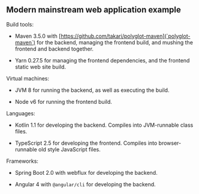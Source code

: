 ## Modern mainstream web application example

Build tools: 

* Maven 3.5.0 with [https://github.com/takari/polyglot-maven](`polyglot-maven`) for the backend,
  managing the frontend build, and mushing the frontend and backend together.

* Yarn 0.27.5 for managing the frontend dependencies, and the frontend static web site build.

Virtual machines:

* JVM 8 for running the backend, as well as executing the build.

* Node v6 for running the frontend build.

Languages:

* Kotlin 1.1 for developing the backend. Compiles into JVM-runnable class files.

* TypeScript 2.5 for developing the frontend. Compiles into browser-runnable old style JavaScript files.

Frameworks:

* Spring Boot 2.0 with webflux for developing the backend.

* Angular 4 with `@angular/cli` for developing the backend.